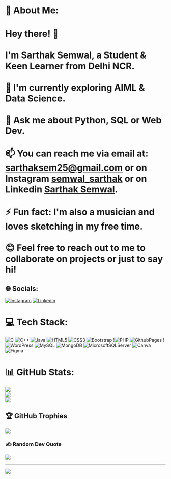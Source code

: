 # 💫 About Me:
# Hey there! 👋<br><br>I'm Sarthak Semwal, a Student & Keen Learner from Delhi NCR.<br><br>🌱 I'm currently exploring AIML & Data Science.<br><br>💬 Ask me about Python, SQL or Web Dev.<br><br>📫 You can reach me via email at: sarthaksem25@gmail.com or on Instagram [semwal_sarthak](https://www.instagram.com/semwal_sarthak) or on Linkedin [Sarthak Semwal](https://www.linkedin.com/in/sarthak-semwal-a8112a250).<br><br>⚡ Fun fact: I'm also a musician and loves sketching in my free time.<br><br>😊 Feel free to reach out to me to collaborate on projects or just to say hi!


## 🌐 Socials:
[![Instagram](https://img.shields.io/badge/Instagram-%23E4405F.svg?logo=Instagram&logoColor=white)](https://instagram.com/semwal_sarthak) [![LinkedIn](https://img.shields.io/badge/LinkedIn-%230077B5.svg?logo=linkedin&logoColor=white)](https://www.linkedin.com/in/sarthak-semwal-a8112a250/) 

# 💻 Tech Stack:
![C](https://img.shields.io/badge/c-%2300599C.svg?style=for-the-badge&logo=c&logoColor=white) ![C++](https://img.shields.io/badge/c++-%2300599C.svg?style=for-the-badge&logo=c%2B%2B&logoColor=white) ![Java](https://img.shields.io/badge/java-%23ED8B00.svg?style=for-the-badge&logo=openjdk&logoColor=white) ![HTML5](https://img.shields.io/badge/html5-%23E34F26.svg?style=for-the-badge&logo=html5&logoColor=white) ![CSS3](https://img.shields.io/badge/css3-%231572B6.svg?style=for-the-badge&logo=css3&logoColor=white) ![Bootstrap](https://img.shields.io/badge/bootstrap-%238511FA.svg?style=for-the-badge&logo=bootstrap&logoColor=white) !![PHP](https://img.shields.io/badge/php-%23777BB4.svg?style=for-the-badge&logo=php&logoColor=white) ![GithubPages](https://img.shields.io/badge/github%20pages-121013?style=for-the-badge&logo=github&logoColor=white) ! ![WordPress](https://img.shields.io/badge/WordPress-%23117AC9.svg?style=for-the-badge&logo=WordPress&logoColor=white) ![MySQL](https://img.shields.io/badge/mysql-%2300000f.svg?style=for-the-badge&logo=mysql&logoColor=white) ![MongoDB](https://img.shields.io/badge/MongoDB-%234ea94b.svg?style=for-the-badge&logo=mongodb&logoColor=white) ![MicrosoftSQLServer](https://img.shields.io/badge/Microsoft%20SQL%20Server-CC2927?style=for-the-badge&logo=microsoft%20sql%20server&logoColor=white) ![Canva](https://img.shields.io/badge/Canva-%2300C4CC.svg?style=for-the-badge&logo=Canva&logoColor=white) ![Figma](https://img.shields.io/badge/figma-%23F24E1E.svg?style=for-the-badge&logo=figma&logoColor=white)
# 📊 GitHub Stats:
![](https://github-readme-stats.vercel.app/api?username=sarthaksem&theme=radical&hide_border=false&include_all_commits=false&count_private=true)<br/>
![](https://github-readme-streak-stats.herokuapp.com/?user=sarthaksem&theme=radical&hide_border=false)<br/>
![](https://github-readme-stats.vercel.app/api/top-langs/?username=sarthaksem&theme=radical&hide_border=false&include_all_commits=false&count_private=true&layout=compact)

## 🏆 GitHub Trophies
![](https://github-profile-trophy.vercel.app/?username=sarthaksem&theme=dracula&no-frame=false&no-bg=true&margin-w=4)

### ✍️ Random Dev Quote
![](https://quotes-github-readme.vercel.app/api?type=horizontal&theme=radical)

---
[![](https://visitcount.itsvg.in/api?id=sarthaksem&icon=0&color=5)](https://visitcount.itsvg.in)

<!-- Proudly created with GPRM ( https://gprm.itsvg.in ) -->
